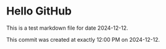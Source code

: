 # Hello GitHub
This is a test markdown file for date 2024-12-12.

This commit was created at exactly 12:00 PM on 2024-12-12.
